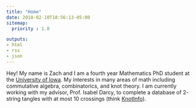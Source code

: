 ```yaml
---
title: "Home"
date: 2018-02-10T18:56:13-05:00
sitemap:
  priority : 1.0

outputs:
- html
- rss
- json
---
```


Hey! My name is Zach and I am a fourth year Mathematics PhD student at the [University of Iowa](https://uiowa.edu). My interests in many areas of math including commutative algebra, combinatorics, and knot theory. I am currently working with my advisor, Prof. Isabel Darcy, to complete a database of 2- string tangles with at most 10 crossings (think [KnotInfo](https://knotinfo.math.indiana.edu)).
